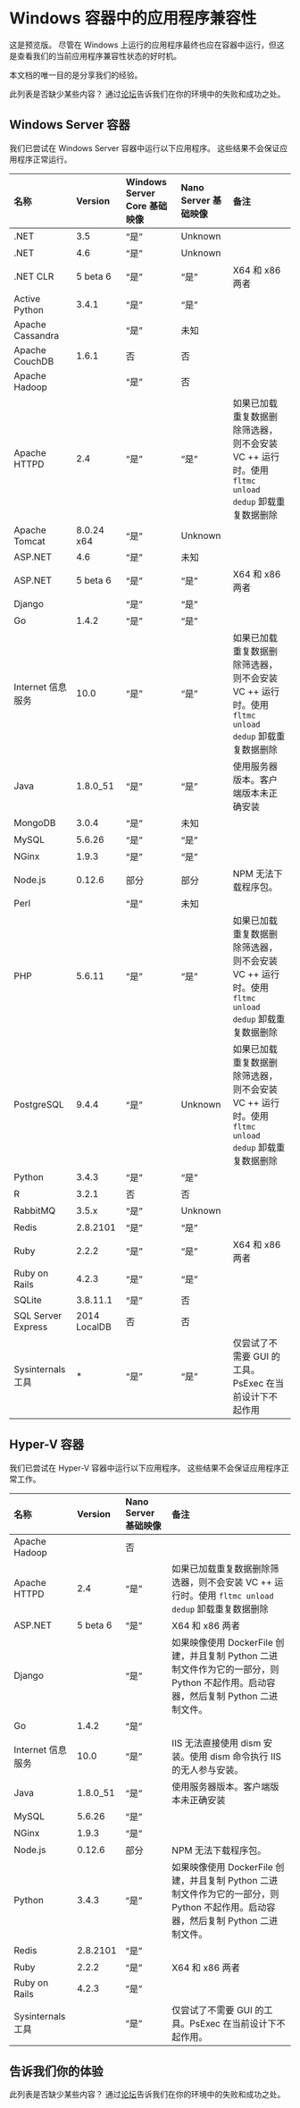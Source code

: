# Windows 容器中的应用程序兼容性

这是预览版。 尽管在 Windows 上运行的应用程序最终也应在容器中运行，但这是查看我们的当前应用程序兼容性状态的好时机。

本文档的唯一目的是分享我们的经验。

此列表是否缺少某些内容？ 通过[论坛](https://social.msdn.microsoft.com/Forums/en-US/home?forum=windowscontainers)告诉我们在你的环境中的失败和成功之处。

## Windows Server 容器

我们已尝试在 Windows Server 容器中运行以下应用程序。 这些结果不会保证应用程序正常运行。

| **名称**| **Version**| **Windows Server Core 基础映像**| **Nano Server 基础映像**| **备注**|
|:-----|:-----|:-----|:-----|:-----|
| .NET| 3.5| “是”| Unknown| |
| .NET| 4.6| “是”| Unknown| |
| .NET CLR| 5 beta 6| “是”| “是”| X64 和 x86 两者|
| Active Python| 3.4.1| “是”| “是”| |
| Apache Cassandra| | “是”| 未知|
| Apache CouchDB| 1.6.1| 否| 否| |
| Apache Hadoop| | “是”| 否| |
| Apache HTTPD| 2.4| “是”| “是”| 如果已加载重复数据删除筛选器，则不会安装 VC ++ 运行时。使用 `fltmc unload dedup` 卸载重复数据删除|
| Apache Tomcat| 8.0.24 x64| “是”| Unknown| |
| ASP.NET| 4.6| “是”| 未知| |
| ASP.NET| 5 beta 6| “是”| “是”| X64 和 x86 两者|
| Django| | “是”| “是”| |
| Go| 1.4.2| “是”| “是”| |
| Internet 信息服务| 10.0| “是”| “是”| 如果已加载重复数据删除筛选器，则不会安装 VC ++ 运行时。使用 `fltmc unload dedup` 卸载重复数据删除|
| Java| 1.8.0_51| “是”| “是”| 使用服务器版本。客户端版本未正确安装|
| MongoDB| 3.0.4| “是”| 未知| |
| MySQL| 5.6.26| “是”| “是”| |
| NGinx| 1.9.3| “是”| “是”| |
| Node.js| 0.12.6| 部分| 部分| NPM 无法下载程序包。|
| Perl| | “是”| 未知| |
| PHP| 5.6.11| “是”| “是”| 如果已加载重复数据删除筛选器，则不会安装 VC ++ 运行时。使用 `fltmc unload dedup` 卸载重复数据删除|
| PostgreSQL| 9.4.4| “是”| Unknown| 如果已加载重复数据删除筛选器，则不会安装 VC ++ 运行时。使用 `fltmc unload dedup` 卸载重复数据删除|
| Python| 3.4.3| “是”| “是”| |
| R| 3.2.1| 否| 否| |
| RabbitMQ| 3.5.x| “是”| Unknown| |
| Redis| 2.8.2101| “是”| “是”| |
| Ruby| 2.2.2| “是”| “是”| X64 和 x86 两者|
| Ruby on Rails| 4.2.3| “是”| “是”| |
| SQLite| 3.8.11.1| “是”| 否| |
| SQL Server Express| 2014 LocalDB| 否| 否| |
| Sysinternals 工具| *| “是”| “是”| 仅尝试了不需要 GUI 的工具。PsExec 在当前设计下不起作用|

## Hyper-V 容器

我们已尝试在 Hyper-V 容器中运行以下应用程序。 这些结果不会保证应用程序正常工作。

| **名称**| **Version**| **Nano Server 基础映像**| **备注**|
|:-----|:-----|:-----|:-----|
| Apache Hadoop| | 否| |
| Apache HTTPD| 2.4| “是”| 如果已加载重复数据删除筛选器，则不会安装 VC ++ 运行时。使用 `fltmc unload dedup` 卸载重复数据删除|
| ASP.NET| 5 beta 6| “是”| X64 和 x86 两者|
| Django| | “是”| 如果映像使用 DockerFile 创建，并且复制 Python 二进制文件作为它的一部分，则 Python 不起作用。启动容器，然后复制 Python 二进制文件。|
| Go| 1.4.2| “是”| |
| Internet 信息服务| 10.0| “是”| IIS 无法直接使用 dism 安装。使用 dism 命令执行 IIS 的无人参与安装。|
| Java| 1.8.0_51| “是”| 使用服务器版本。客户端版本未正确安装|
| MySQL| 5.6.26| “是”| |
| NGinx| 1.9.3| “是”| |
| Node.js| 0.12.6| 部分| NPM 无法下载程序包。|
| Python| 3.4.3| “是”| 如果映像使用 DockerFile 创建，并且复制 Python 二进制文件作为它的一部分，则 Python 不起作用。启动容器，然后复制 Python 二进制文件。|
| Redis| 2.8.2101| “是”| |
| Ruby| 2.2.2| “是”| X64 和 x86 两者|
| Ruby on Rails| 4.2.3| “是”| |
| Sysinternals 工具| | “是”| 仅尝试了不需要 GUI 的工具。PsExec 在当前设计下不起作用。|

## 告诉我们你的体验

此列表是否缺少某些内容？ 通过[论坛](https://social.msdn.microsoft.com/Forums/en-US/home?forum=windowscontainers)告诉我们在你的环境中的失败和成功之处。




<!--HONumber=Dec15_HO1-->
